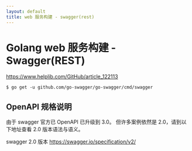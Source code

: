 ```yaml
---
layout: default
title: web 服务构建 - swagger(rest)
---
```


# Golang web 服务构建 - Swagger(REST) 


https://www.helplib.com/GitHub/article_122113

```
$ go get -u github.com/go-swagger/go-swagger/cmd/swagger
```


## OpenAPI 规格说明

由于 swagger 官方已 OpenAPI 已升级到 3.0。 但许多案例依然是 2.0，请到以下地址查看 2.0 版本语法与语义。

swagger 2.0 版本 https://swagger.io/specification/v2/

